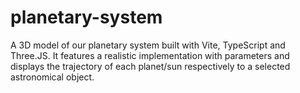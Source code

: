 # planetary-system

A 3D model of our planetary system built with Vite, TypeScript and Three.JS.
It features a realistic implementation with parameters and displays the trajectory of each planet/sun respectively to a selected astronomical object.
